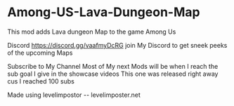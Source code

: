# Among-US-Lava-Dungeon-Map
This mod adds Lava dungeon Map to the game Among Us

Discord https://discord.gg/vaafmyDcRG join My Discord to get sneek peeks of the upcoming Maps

Subscribe to My Channel Most of My next Mods will be when I reach the sub goal I give in the showcase videos This one was released right away cus I reached 100 subs 

Made using levelimpostor -- levelimposter.net


